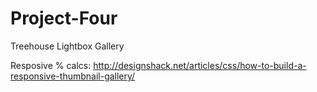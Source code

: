 # Project-Four
Treehouse Lightbox Gallery


Resposive % calcs: http://designshack.net/articles/css/how-to-build-a-responsive-thumbnail-gallery/
